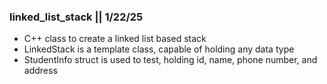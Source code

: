 ### linked_list_stack || 1/22/25
- C++ class to create a linked list based stack
- LinkedStack is a template class, capable of holding any data type
- StudentInfo struct is used to test, holding id, name, phone number, and address